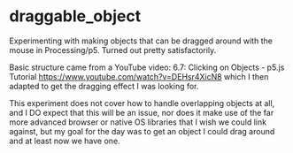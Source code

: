 # draggable_object

Experimenting with making objects that can be dragged around with the mouse
in Processing/p5.  Turned out pretty satisfactorily.

Basic structure came from a YouTube video:
6.7: Clicking on Objects - p5.js Tutorial 
https://www.youtube.com/watch?v=DEHsr4XicN8
which I then adapted to get the dragging effect I was looking for.

This experiment does not cover how to handle overlapping objects at all,
and I DO expect that this will be an issue, nor does it make use of the far 
more advanced browser or native OS libraries that I wish we could link 
against, but my goal for the day was to get an object I could drag around
and at least now we have one.

